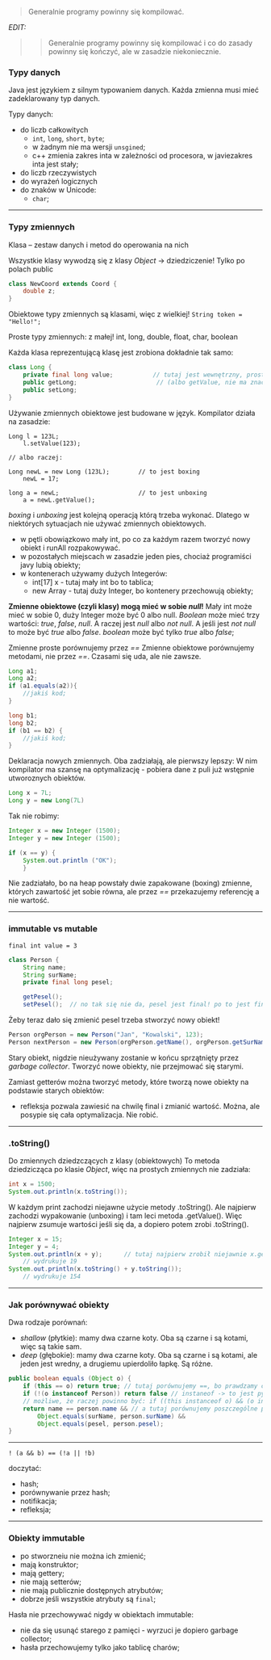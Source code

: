 > Generalnie programy powinny się kompilować.

_EDIT:_
>> Generalnie programy powinny się kompilować i co do zasady powinny się kończyć, ale w zasadzie niekoniecznie.

### Typy danych

Java jest językiem z silnym typowaniem danych. Każda zmienna musi mieć zadeklarowany typ danych.

Typy danych:
- do liczb całkowitych
    - `int`, `long`, `short`, `byte`;
    - w żadnym nie ma wersji `unsgined`;
    - c++ zmienia zakres inta w zależności od procesora, w javiezakres inta jest stały;
- do liczb rzeczywistych
- do wyrażeń logicznych
- do znaków w Unicode:
    - `char`;

---

### Typy zmiennych

Klasa – zestaw danych i metod do operowania na nich

Wszystkie klasy wywodzą się z klasy _Object_ → dziedziczenie! Tylko po polach public
```JAVA
class NewCoord extends Coord {
    double z;
}
```

Obiektowe typy zmiennych są klasami, więc z wielkiej!
`String token = "Hello!";`

Proste typy zmiennych: z małej!
int, long, double, float, char, boolean

Każda klasa reprezentującą klasę jest zrobiona dokładnie tak samo:
```JAVA
class Long {
    private final long value;           // tutaj jest wewnętrzny, prosty long
    public getLong;                      // (albo getValue, nie ma znaczenia) zwracającą wartość ze środk;
    public setLong;
}
```

Używanie zmiennych obiektowe jest budowane w język. Kompilator działa na zasadzie:
```
Long l = 123L;
    l.setValue(123);

// albo raczej:

Long newL = new Long (123L);        // to jest boxing
    newL = 17;

long a = newL;                      // to jest unboxing
    a = newL.getValue();
```

_boxing_ i _unboxing_ jest kolejną operacją którą trzeba wykonać. Dlatego w niektórych sytuacjach nie używać zmiennych obiektowych.
- w pętli obowiązkowo mały int, po co za każdym razem tworzyć nowy obiekt i runAll rozpakowywać.
- w pozostałych miejscach w zasadzie jeden pies, chociaż programiści javy lubią obiekty;
- w kontenerach używamy dużych Integerów:
    - int[17] x - tutaj mały int bo to tablica;
    - new Array <Integer> - tutaj duży Integer, bo kontenery przechowują obiekty;

**Zmienne obiektowe (czyli klasy) mogą mieć w sobie _null_!**
Mały int może mieć w sobie 0, duży Integer może być 0 albo null.
_Boolean_ może mieć trzy wartości: _true_, _false_, _null_. A raczej jest _null_ albo _not null_. A jeśli jest _not null_ to może być _true_ albo _false_.
_boolean_ może być tylko _true_ albo _false_;

Zmienne proste porównujemy przez _==_
Zmienne obiektowe porównujemy metodami, nie przez _==_. Czasami się uda, ale nie zawsze.

```JAVA
Long a1;
Long a2;
if (a1.equals(a2)){
    //jakiś kod;
}

long b1;
long b2;
if (b1 == b2) {
    //jakiś kod;
}
```

Deklaracja nowych zmiennych. Oba zadziałają, ale pierwszy lepszy: W nim kompilator ma szansę na optymalizację - pobiera dane z puli już wstępnie utworoznych obiektów.
```JAVA
Long x = 7L;
Long y = new Long(7L)
```

Tak nie robimy:
```JAVA
Integer x = new Integer (1500);
Integer y = new Integer (1500);

if (x == y) {
    System.out.println ("OK");
    }
```
Nie zadziałało, bo na heap powstały dwie zapakowane (boxing) zmienne, których zawartość jet sobie równa, ale przez _==_ przekazujemy referencję a nie wartość.

---

### immutable vs mutable

`final int value = 3`

```JAVA
class Person {
    String name;
    String surName;
    private final long pesel;

    getPesel();
    setPesel();  // no tak się nie da, pesel jest final! po to jest final, żeby go nie zmieniać;
```

Żeby teraz dało się zmienić pesel trzeba stworzyć nowy obiekt!
```JAVA
Person orgPerson = new Person("Jan", "Kowalski", 123);
Person nextPerson = new Person(orgPerson.getName(), orgPerson.getSurName(), 456);
```

Stary obiekt, nigdzie nieużywany zostanie w końcu sprzątnięty przez _garbage collector_. Tworzyć nowe obiekty, nie przejmować się starymi.

Zamiast getterów można tworzyć metody, które tworzą nowe obiekty na podstawie starych obiektów:
- refleksja pozwala zawiesić na chwilę final i zmianić wartość. Można, ale posypie się cała optymalizacja. Nie robić.

---

### .toString()
Do zmiennych dziedzczących z klasy (obiektowych)
To metoda dziedzicząca po klasie _Object_, więc na prostych zmiennych nie zadziała:

```JAVA
int x = 1500;
System.out.println(x.toString());
```

W każdym print zachodzi niejawne użycie metody .toString(). Ale najpierw zachodzi wypakowanie (unboxing) i tam leci metoda .getValue(). Więc najpierw zsumuje wartości jeśli się da, a dopiero potem zrobi .toString().

```JAVA
Integer x = 15;
Integer y = 4;
System.out.println(x + y);      // tutaj najpierw zrobił niejawnie x.getValue() + y.getValue(), dało się zsumować więc zsumował, a dopiero potem zrobił suma.toString() i to wydrukował
    // wydrukuje 19
System.out.println(x.toString() + y.toString());
    // wydrukuje 154
```

---

### Jak porównywać obiekty

Dwa rodzaje porównań:
- _shallow_ (płytkie): mamy dwa czarne koty. Oba są czarne i są kotami, więc są takie sam.
- _deep_ (głębokie): mamy dwa czarne koty. Oba są czarne i są kotami, ale jeden jest wredny, a drugiemu upierdoliło łapkę. Są różne.

```JAVA
public boolean equals (Object o) {
    if (this == o) return true; // tutaj porównujemy ==, bo prawdzamy czy wkazujemy na tą samą referencję. Jeśli referencja jest ta sama, to wskazujemy na ten sam obiekt o który pytamy (czyli wskauzjemy dwukrotnie na ten sam obiekt). No jeśli wskazujemy na to samo o co pytamy, to nie ma wyjścia, muszą być sobie równe
    if (!(o instanceof Person)) return false // instaneof -> to jest pytanie, czy mogę stworzyć jeden obiekt z drugiego. Jeśli nie mogę, to nie ma szansy, żeby były równe.
    // możliwe, że raczej powinno być: if ((this instanceof o) && (o instanceof this)) return true; pytanie czy relacja porównania powinna być zwrotna i symatryczna
    return name == person.name && // a tutaj porównujemy poszczególne pola obiektów;
        Object.equals(surName, person.surName) &&
        Object.equals(pesel, person.pesel);
}
```

---

`! (a && b) == (!a || !b)`

doczytać:
- hash;
- porównywanie przez hash;
- notifikacja;
- refleksja;

---

### Obiekty immutable
- po stworzneiu nie można ich zmienić;
- mają konstruktor;
- mają gettery;
- nie mają setterów;
- nie mają publicznie dostępnych atrybutów;
- dobrze jeśli wszystkie atrybuty są `final`;

Hasła nie przechowywać nigdy w obiektach immutable:
- nie da się usunąć starego z pamięci - wyrzuci je dopiero garbage collector;
- hasła przechowujemy tylko jako tablicę charów;
